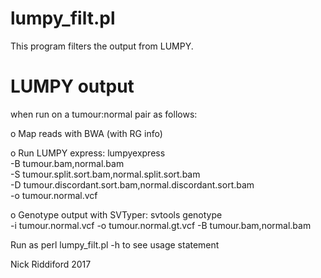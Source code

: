# lumpy_filt.pl

This program filters the output from LUMPY.

# LUMPY output



 when run on a tumour:normal pair as follows:

o Map reads with BWA (with RG info)

o Run LUMPY express:
	 lumpyexpress \
	    -B tumour.bam,normal.bam \
	    -S tumour.split.sort.bam,normal.split.sort.bam \
    	    -D tumour.discordant.sort.bam,normal.discordant.sort.bam \
    	    -o tumour.normal.vcf

o Genotype output with SVTyper:
	 svtools genotype \
	    -i tumour.normal.vcf
	    -o tumour.normal.gt.vcf
	    -B tumour.bam,normal.bam

Run as perl lumpy_filt.pl -h to see usage statement

Nick Riddiford 2017